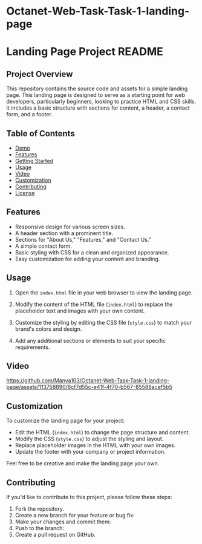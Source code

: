 # Octanet-Web-Task-Task-1-landing-page

# Landing Page Project README

## Project Overview

This repository contains the source code and assets for a simple landing page. This landing page is designed to serve as a starting point for web developers, particularly beginners, looking to practice HTML and CSS skills. It includes a basic structure with sections for content, a header, a contact form, and a footer.

## Table of Contents

- [Demo](#demo)
- [Features](#features)
- [Getting Started](#getting-started)
- [Usage](#usage)
- [Video](#Video)
- [Customization](#customization)
- [Contributing](#contributing)
- [License](#license)


## Features

- Responsive design for various screen sizes.
- A header section with a prominent title.
- Sections for "About Us," "Features," and "Contact Us."
- A simple contact form.
- Basic styling with CSS for a clean and organized appearance.
- Easy customization for adding your content and branding.


## Usage

1. Open the `index.html` file in your web browser to view the landing page.

2. Modify the content of the HTML file (`index.html`) to replace the placeholder text and images with your own content.

3. Customize the styling by editing the CSS file (`style.css`) to match your brand's colors and design.

4. Add any additional sections or elements to suit your specific requirements.

## Video


https://github.com/Manya103/Octanet-Web-Task-Task-1-landing-page/assets/113758890/6cf7d55c-e41f-4f70-b567-85588acef5b5



## Customization

To customize the landing page for your project:

- Edit the HTML (`index.html`) to change the page structure and content.
- Modify the CSS (`style.css`) to adjust the styling and layout.
- Replace placeholder images in the HTML with your own images.
- Update the footer with your company or project information.

Feel free to be creative and make the landing page your own.

## Contributing

If you'd like to contribute to this project, please follow these steps:

1. Fork the repository.
2. Create a new branch for your feature or bug fix:
3. Make your changes and commit them:
4. Push to the branch:
5. Create a pull request on GitHub.
